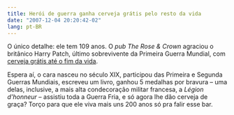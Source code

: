 ```yaml
---
title: Herói de guerra ganha cerveja grátis pelo resto da vida
date: "2007-12-04 20:20:42-02"
lang: pt-BR
---
```


O único detalhe: ele tem 109 anos. O _pub The Rose & Crown_ agraciou o britânico Harry Patch, último sobrevivente da Primeira Guerra Mundial, com [cerveja grátis até o fim da vida](http://www.thesun.co.uk/sol/homepage/news/article538134.ece).

Espera aí, o cara nasceu no século XIX, participou das Primeira e Segunda Guerras Mundiais, escreveu um livro, ganhou 5 medalhas por bravura – uma delas, inclusive, a mais alta condecoração militar francesa, a _Légion d'honneur_ – assistiu toda a Guerra Fria, e só agora lhe dão cerveja de graça? Torço para que ele viva mais uns 200 anos só pra falir esse bar.

